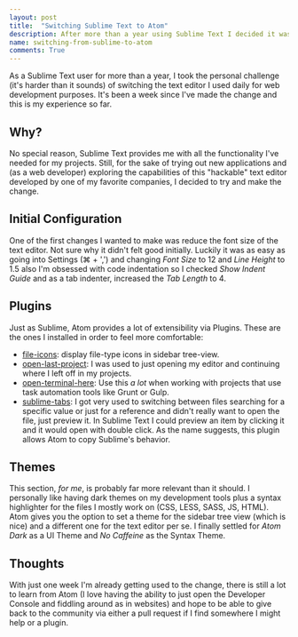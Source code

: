 ```yaml
---
layout: post
title:  "Switching Sublime Text to Atom"
description: After more than a year using Sublime Text I decided it was time to give Github's new tool a try.
name: switching-from-sublime-to-atom
comments: True
---
```


As a Sublime Text user for more than a year, I took the personal challenge (it's harder than it sounds) of switching the text editor I used daily for web development purposes. It's been a week since I've made the change and this is my experience so far.

## Why?

No special reason, Sublime Text provides me with all the functionality I've needed for my projects. Still, for the sake of trying out new applications and (as a web developer) exploring the capabilities of this "hackable" text editor developed by one of my favorite companies, I decided to try and make the change.

## Initial Configuration

One of the first changes I wanted to make was reduce the font size of the text editor. Not sure why it didn't felt good initially. Luckily it was as easy as going into Settings (&#8984; + ',') and changing *Font Size* to 12 and *Line Height* to 1.5 also I'm obsessed with code indentation so I checked *Show Indent Guide* and as a tab indenter, increased the *Tab Length* to 4.

## Plugins

Just as Sublime, Atom provides a lot of extensibility via Plugins. These are the ones I installed in order to feel more comfortable:

* [file-icons](https://github.com/DanBrooker/file-icons): display file-type icons in sidebar tree-view.
* [open-last-project](https://github.com/danielmahon/atom-open-last-project): I was used to just opening my editor and continuing where I left off in my projects.
* [open-terminal-here](https://atom.io/packages/open-terminal-here): Use this *a lot* when working with projects that use task automation tools like Grunt or Gulp.
* [sublime-tabs](https://github.com/ddavison/sublime-tabs): I got very used to switching between files searching for a specific value or just for a reference and didn't really want to open the file, just preview it. In Sublime Text I could preview an item by clicking it and it would open with double click. As the name suggests, this plugin allows Atom to copy Sublime's behavior.

## Themes

This section, *for me*, is probably far more relevant than it should. I personally like having dark themes on my development tools plus a syntax highlighter for the files I mostly work on (CSS, LESS, SASS, JS, HTML). Atom gives you the option to set a theme for the sidebar tree view (which is nice) and a different one for the text editor per se. I finally settled for *Atom Dark* as a UI Theme and *No Caffeine* as the Syntax Theme.

## Thoughts

With just one week I'm already getting used to the change, there is still a lot to learn from Atom (I love having the ability to just open the Developer Console and fiddling around as in websites) and hope to be able to give back to the community via either a pull request if I find somewhere I might help or a plugin.
